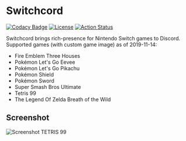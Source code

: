 # Switchcord

[![Codacy Badge](https://api.codacy.com/project/badge/Grade/28da0db79fd340df88401869efcd1f84)](https://www.codacy.com/manual/Kaskadee/Switchcord?utm_source=github.com&amp;utm_medium=referral&amp;utm_content=Kaskadee/Switchcord&amp;utm_campaign=Badge_Grade)
[![License](https://img.shields.io/github/license/Kaskadee/Switchcord)](https://github.com/Kaskadee/Switchcord/blob/master/LICENSE) [![Action Status](https://github.com/Kaskadee/Switchcord/workflows/Go/badge.svg)](https://github.com/Kaskadee/Switchcord/actions)

Switchcord brings rich-presence for Nintendo Switch games to Discord.
Supported games (with custom game image) as of 2019-11-14:

-   Fire Emblem Three Houses
-   Pokémon Let's Go Eevee 
-   Pokémon Let's Go Pikachu 
-   Pokémon Shield
-   Pokémon Sword
-   Super Smash Bros Ultimate
-   Tetris 99
-   The Legend Of Zelda Breath of the Wild

## Screenshot

![Screenshot TETRIS 99](https://github.com/Kaskadee/Switchcord/blob/master/img/screenshot.png)